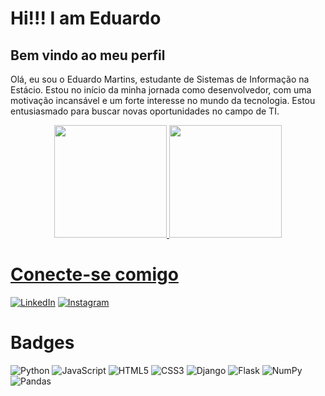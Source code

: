 <div>
    <h1>Hi!!! I am Eduardo</h1>
    <h2>Bem vindo ao meu perfil</h2>
    <p>Olá, eu sou o Eduardo Martins, estudante de Sistemas de Informação na Estácio. Estou no início da minha jornada como desenvolvedor, com uma motivação incansável e um forte interesse no mundo da tecnologia. Estou entusiasmado para buscar novas oportunidades no campo de TI.</p>
</div>

<div align="center">
  <a href="https://github.com/eduardomartins2">
    <img height="180em" src="https://github-readme-stats.vercel.app/api?username=eduardomartins2&layout=compact&theme=transparent&include_all_commits&bg_color=000&border_color=ff6101&show_icons=true&icon_color=ff6101&title_color=ff6101&text_color=FFF"/>
    <img height="180em" src="https://github-readme-stats-git-masterrstaa-rickstaa.vercel.app/api/top-langs/?username=eduardomartins2&bg_color=000&border_color=ff6101&title_color=ff6101&text_color=FFF&langs_count=4"/>
</div>

# Conecte-se comigo
[![LinkedIn](https://img.shields.io/badge/LinkedIn-000?style=for-the-badge&logo=linkedin&logoColor=0E76A8)](https://www.linkedin.com/in/eduardo-martins-70ba4b23a/)
[![Instagram](https://img.shields.io/badge/Instagram-000?style=for-the-badge&logo=instagram)](https://www.instagram.com/edu_jmartins/)


# Badges
<div>
  
  ![Python](https://img.shields.io/badge/Python-000?style=for-the-badge&logo=python)
    ![JavaScript](https://img.shields.io/badge/JavaScript-000?style=for-the-badge&logo=javascript)
    ![HTML5](https://img.shields.io/badge/HTML5-000?style=for-the-badge&logo=html5)
    ![CSS3](https://img.shields.io/badge/CSS3-000?style=for-the-badge&logo=css3&logoColor=264CE4)
    ![Django](https://img.shields.io/badge/django-%23092E20.svg?style=for-the-badge&logo=django&logoColor=white)
    ![Flask](https://img.shields.io/badge/flask-%23000.svg?style=for-the-badge&logo=flask&logoColor=white)
    ![NumPy](https://img.shields.io/badge/numpy-%23013243.svg?style=for-the-badge&logo=numpy&logoColor=white)
    ![Pandas](https://img.shields.io/badge/pandas-%23150458.svg?style=for-the-badge&logo=pandas&logoColor=white)
</div>
